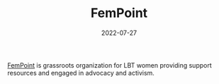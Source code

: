 ﻿---
title: "FemPoint"
linkTitle: "FemPoint"
date: 2022-07-27
countries: ["Kazakhstan"]
category: ["Local NGO"]
tags: ["feminism", "feminist NGO", "activism"]
date_start: [2018]
date_end: []
data_type: ["news"] 
language: ["Russian"]
description: 
  Grassroots organization for LBT women providing support resources and engaged in advocacy and activism.
---

[FemPoint](https://www.instagram.com/fempoint_kz/) is grassroots organization for LBT women providing support resources and engaged in advocacy and activism.
